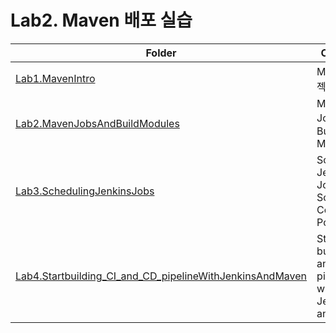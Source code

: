 # Lab2. Maven 배포 실습
| Folder                                                                              | Contents                            |
|-                                                                                    |-                                    |
|[Lab1.MavenIntro](Lab1.MavenIntro/README.md)         | Maven 프로젝트 개요 |
|[Lab2.MavenJobsAndBuildModules](Lab2.MavenJobsAndBuildModules/README.md)         | Maven Jobs 및 Build Modules |
|[Lab3.SchedulingJenkinsJobs](Lab3.SchedulingJenkinsJobs/README.md)         | Scheduling Jenkins Jobs  : Source Control Polling |
|[Lab4.Startbuilding_CI_and_CD_pipelineWithJenkinsAndMaven](Lab4.Startbuilding_CI_and_CD_pipelineWithJenkinsAndMaven/README.md)         | Start building CI and CD pipeline with Jenkins and Maven |
